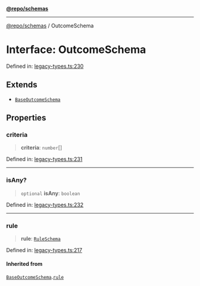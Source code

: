 [**@repo/schemas**](../README.md)

***

[@repo/schemas](../globals.md) / OutcomeSchema

# Interface: OutcomeSchema

Defined in: [legacy-types.ts:230](https://github.com/alexqguo/drinking-board-game-v3/blob/319f46e6df50e1a195afdf9748097c1d21edcb71/packages/schemas/src/legacy-types.ts#L230)

## Extends

- [`BaseOutcomeSchema`](BaseOutcomeSchema.md)

## Properties

### criteria

> **criteria**: `number`[]

Defined in: [legacy-types.ts:231](https://github.com/alexqguo/drinking-board-game-v3/blob/319f46e6df50e1a195afdf9748097c1d21edcb71/packages/schemas/src/legacy-types.ts#L231)

***

### isAny?

> `optional` **isAny**: `boolean`

Defined in: [legacy-types.ts:232](https://github.com/alexqguo/drinking-board-game-v3/blob/319f46e6df50e1a195afdf9748097c1d21edcb71/packages/schemas/src/legacy-types.ts#L232)

***

### rule

> **rule**: [`RuleSchema`](../type-aliases/RuleSchema.md)

Defined in: [legacy-types.ts:217](https://github.com/alexqguo/drinking-board-game-v3/blob/319f46e6df50e1a195afdf9748097c1d21edcb71/packages/schemas/src/legacy-types.ts#L217)

#### Inherited from

[`BaseOutcomeSchema`](BaseOutcomeSchema.md).[`rule`](BaseOutcomeSchema.md#rule)
